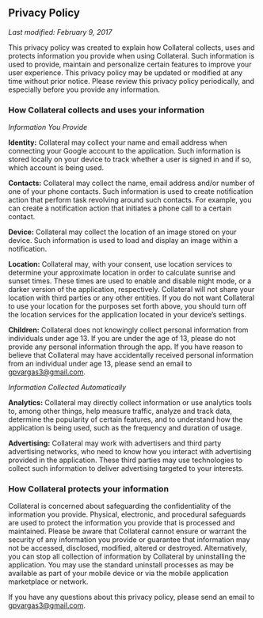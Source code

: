 ## Privacy Policy

*Last modified: February 9, 2017*

This privacy policy was created to explain how Collateral collects, uses and protects information you provide when using Collateral. Such information is used to provide, maintain and personalize certain features to improve your user experience. This privacy policy may be updated or modified at any time without prior notice. Please review this privacy policy periodically, and especially before you provide any information.

### How Collateral collects and uses your information

*Information You Provide*

**Identity:** Collateral may collect your name and email address when connecting your Google account to the application. Such information is stored locally on your device to track whether a user is signed in and if so, which account is being used.

**Contacts:** Collateral may collect the name, email address and/or number of one of your phone contacts. Such information is used to create notification action that perform task revolving around such contacts. For example, you can create a notification action that initiates a phone call to a certain contact.

**Device:** Collateral may collect the location of an image stored on your device. Such information is used to load and display an image within a notification.

**Location:** Collateral may, with your consent, use location services to determine your approximate location in order to calculate sunrise and sunset times. These times are used to enable and disable night mode, or a darker version of the application, respectively. Collateral will not share your location with third parties or any other entities. If you do not want Collateral to use your location for the purposes set forth above, you should turn off the location services for the application located in your device’s settings.

**Children:** Collateral does not knowingly collect personal information from individuals under age 13. If you are under the age of 13, please do not provide any personal information through the app. If you have reason to believe that Collateral may have accidentally received personal information from an individual under age 13, please send an email to gpvargas3@gmail.com.

*Information Collected Automatically*

**Analytics:** Collateral may directly collect information or use analytics tools to, among other things, help measure traffic, analyze and track data, determine the popularity of certain features, and to understand how the application is being used, such as the frequency and duration of usage.

**Advertising:** Collateral may work with advertisers and third party advertising networks, who need to know how you interact with advertising provided in the application. These third parties may use technologies to collect such information to deliver advertising targeted to your interests.

### How Collateral protects your information

Collateral is concerned about safeguarding the confidentiality of the information you provide. Physical, electronic, and procedural safeguards are used to protect the information you provide that is processed and maintained. Please be aware that Collateral cannot ensure or warrant the security of any information you provide or guarantee that information may not be accessed, disclosed, modified, altered or destroyed. Alternatively, you can stop all collection of information by Collateral by uninstalling the application. You may use the standard uninstall processes as may be available as part of your mobile device or via the mobile application marketplace or network.

If you have any questions about this privacy policy, please send an email to gpvargas3@gmail.com.

